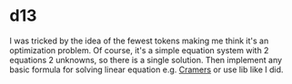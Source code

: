 # d13

I was tricked by the idea of the fewest tokens making me think it's an optimization problem. Of course, it's a simple equation system with 2 equations 2 unknowns, so there is a single solution. Then implement any basic formula for solving linear equation e.g. [Cramers](https://sv.wikipedia.org/wiki/Cramers_regel) or use lib like I did.